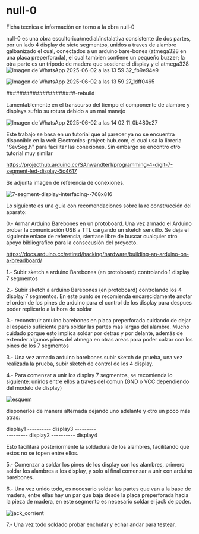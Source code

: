 # null-0
Ficha tecnica e información en torno a la obra null-0


null-0 es una obra escultorica/medial/instalativa consistente de dos partes, por un lado 4 display de siete segmentos, unidos a traves de alambre galbanizado el cual, conectados a un arduino bare-bones (atmega328 en una placa preperforada), el cual tambien contiene un pequeño buzzer; la otra parte es un tripode de madera que sostiene el display y el atmega328
![Imagen de WhatsApp 2025-06-02 a las 13 59 32_fb9e94e9](https://github.com/user-attachments/assets/d288a90f-19ae-4cf5-89a6-0b414b9f21fe)

![Imagen de WhatsApp 2025-06-02 a las 13 59 27_1dff0465](https://github.com/user-attachments/assets/e14b1cf3-c447-42bc-b054-1aeb098c51cc)

#####################-rebuild

Lamentablemente en el transcurso del tiempo el componente de alambre y displays sufrio su rotura debido a un mal manejo

![Imagen de WhatsApp 2025-06-02 a las 14 02 11_0b480e27](https://github.com/user-attachments/assets/49f7f0da-b799-4f45-bcfc-02bb67bb8714)


Este trabajo se basa en un tutorial que al parecer ya no se encuentra disponible en la web Electronics-project-hub.com, el cual usa la libreria "SevSeg.h" para facilitar las conexiones. Sin embargo se encontro otro tutorial muy similar

https://projecthub.arduino.cc/SAnwandter1/programming-4-digit-7-segment-led-display-5c4617

Se adjunta imagen de referencia de conexiones.


![7-segment-display-interfacing--768x816](https://github.com/user-attachments/assets/20d3d5dc-18f4-4063-9deb-ab8154d992ad)


Lo siguiente es una guia con recomendaciones sobre la re construcción del aparato:

0.- Armar Arduino Barebones en un protoboard. Una vez armado el Arduino probar la comunicación USB a TTL cargando un sketch sencillo. 
Se deja el siguiente enlace de referencia, sientase libre de buscar cualquier otro apoyo bibliografico para la consecusión del proyecto.

https://docs.arduino.cc/retired/hacking/hardware/building-an-arduino-on-a-breadboard/

1.- Subir sketch a arduino Barebones (en protoboard) controlando 1 display 7 segmentos

2.- Subir sketch a arduino Barebones (en protoboard) controlando los 4 display 7 segmentos. 
En este punto se recomienda encarecidamente anotar el orden de los pines de arduino para el control de los display para despues poder replicarlo a la hora de soldar

3.- reconstruir arduino barebones en placa preperforada cuidando de dejar el espacio suficiente para soldar las partes más largas del alambre. 
Mucho cuidado porque esto implica soldar por detras y por delante, además de extender algunos pines del atmega en otras areas para poder calzar con los pines de los 7 segmentos

3.- Una vez armado arduino barebones subir sketch de prueba, una vez realizada la prueba, subir sketch de control de los 4 display. 

4.- Para comenzar a unir los display 7 segmentos, se recomienda lo siguiente:
unirlos entre ellos a traves del comun (GND o VCC dependiendo del modelo de display)

![esquem](https://github.com/user-attachments/assets/df743af6-992d-446a-8233-81d965d784e4)

disponerlos de manera alternada dejando uno adelante y otro un poco más atras:

display1 ---------- display3 ---------  
--------- display2 ---------- display4  

Esto facilitara posteriormente la soldadura de los alambres, facilitando que estos no se topen entre ellos.

5.- Comenzar a soldar los pines de los display con los alambres, primero soldar los alambres a los display, y solo al final comenzar a unir con arduino barebones. 

6.- Una vez unido todo, es necesario soldar las partes que van a la base de madera, entre ellas hay un par que baja desde la placa preperforada hacia la pieza de madera,
en este segmento es necesario soldar el jack de poder.


![jack_corrient](https://github.com/user-attachments/assets/55a3d4d2-9010-4b4b-9742-0289cb9338e6)

7.- Una vez todo soldado probar enchufar y echar andar para testear. 


